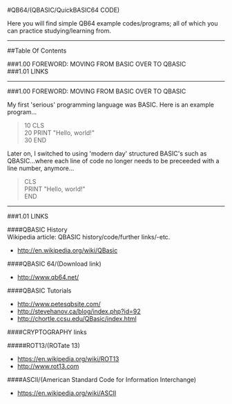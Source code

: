 #QB64/(QBASIC/QuickBASIC64 CODE)    

Here you will find simple QB64 example codes/programs; all of which you can practice studying/learning from.  

-----

##Table Of Contents

###1.00 FOREWORD: MOVING FROM BASIC OVER TO QBASIC      
###1.01 LINKS      

-----

###1.00 FOREWORD: MOVING FROM BASIC OVER TO QBASIC    

My first 'serious' programming language was BASIC. Here is an example program...

>10 CLS  
>20 PRINT "Hello, world!"  
>30 END

Later on, I switched to using 'modern day' structured BASIC's such as QBASIC...where each line of code no longer needs to be preceeded with a line number, anymore...

>CLS  
>PRINT "Hello, world!"  
>END

-----

###1.01 LINKS    

####QBASIC History  
Wikipedia article: QBASIC history/code/further links/-etc.  
* http://en.wikipedia.org/wiki/QBasic

####QBASIC 64/(Download link)    
* http://www.qb64.net/  

####QBASIC Tutorials      
* http://www.petesqbsite.com/  
* http://stevehanov.ca/blog/index.php?id=92  
* http://chortle.ccsu.edu/QBasic/index.html  

####CRYPTOGRAPHY links    

#####ROT13/(ROTate 13)
* https://en.wikipedia.org/wiki/ROT13  
* http://www.rot13.com  

####ASCII/(American Standard Code for Information Interchange)
* https://en.wikipedia.org/wiki/ASCII  

